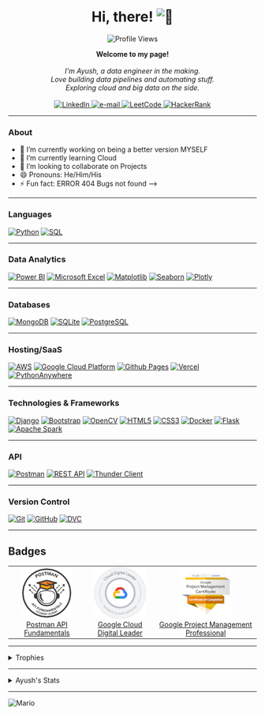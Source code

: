 [//]: ![Mario](https://github.com/AyushB21/AyushB21/assets/117504082/2f746329-909c-4dce-afca-d6290208c3bb)

<h1 align="center">Hi, there! <img src="https://media.giphy.com/media/hvRJCLFzcasrR4ia7z/giphy.gif" width="28px" alt="👋"></h1>
  <p align="center">
      <img src="https://komarev.com/ghpvc/?username=AyushB21&style=flat-square&label=Views" alt="Profile Views" />
  </p>
<p align="center">
    <b>Welcome to my page!</b><br><br>
    <i>
        I'm Ayush, a data engineer in the making.<br>
        Love building data pipelines and automating stuff.<br>
        Exploring cloud and big data on the side.<br>
    </i><br>
    <a href="https://www.linkedin.com/in/ayushb5/">
        <img src="https://img.shields.io/badge/linkedin-%230077B5.svg?style=for-the-badge&logo=linkedin&logoColor=white" alt="LinkedIn">
    </a>
    <a href="mailto:ayushbh0612@gmail.com">
        <img src="https://img.shields.io/badge/Gmail-D14836?style=for-the-badge&logo=gmail&logoColor=white" alt="e-mail">
    </a>
<!--     <a href="https://www.kaggle.com/ayushbh0612/">
        <img src="https://img.shields.io/badge/Kaggle-035a7d?style=for-the-badge&logo=kaggle&logoColor=white" alt="Kaggle"> -->
    <a href="https://leetcode.com/ayushbh0612/">
        <img src="https://img.shields.io/badge/LeetCode-000000?style=for-the-badge&logo=LeetCode&logoColor=#d16c06" alt="LeetCode">
    </a>
    <a href="https://www.hackerrank.com/ayushbh0612?hr_r=1/">
        <img src="https://img.shields.io/badge/-Hackerrank-2EC866?style=for-the-badge&logo=HackerRank&logoColor=white" alt="HackerRank">
    </a>
<!--     <a href="https://www.codechef.com/users/ayushb_05">
        <img src="https://img.shields.io/badge/CodeChef-%23964B00.svg?style=for-the-badge&logo=CodeChef&logoColor=white" alt="CodeChef">
    </a> -->
</p>

---
### About
- 🔭 I’m currently working on being a better version MYSELF
- 🌱 I’m currently learning Cloud
- 👯 I’m looking to collaborate on Projects 
- 😄 Pronouns: He/Him/His
- ⚡ Fun fact: ERROR 404 Bugs not found
-->

---

### Languages
[![Python](https://img.shields.io/badge/python-black?style=for-the-badge&logo=python)](https://www.python.org/)
[![SQL](https://img.shields.io/badge/SQL-black?style=for-the-badge&logo=mysql)](https://dev.mysql.com/doc/)

---

### Data Analytics
[![Power BI](https://img.shields.io/badge/Power%20BI-black?style=for-the-badge&logo=powerbi)](https://powerbi.microsoft.com/)
[![Microsoft Excel](https://img.shields.io/badge/Microsoft%20Excel-217346?style=for-the-badge&logo=microsoftexcel&logoColor=white)](https://www.microsoft.com/en-us/microsoft-365/excel)
[![Matplotlib](https://img.shields.io/badge/Matplotlib-%23ffffff.svg?style=for-the-badge&logo=Matplotlib&logoColor=black)](https://matplotlib.org/)
[![Seaborn](https://img.shields.io/badge/Seaborn-%2300599C.svg?style=for-the-badge&logo=Seaborn&logoColor=white)](https://seaborn.pydata.org/)
[![Plotly](https://img.shields.io/badge/Plotly-%233B4D98.svg?style=for-the-badge&logo=plotly&logoColor=white)](https://plotly.com/)

---

### Databases
[![MongoDB](https://img.shields.io/badge/MongoDB-%234ea94b.svg?style=for-the-badge&logo=mongodb&logoColor=white)](https://www.mongodb.com/)
[![SQLite](https://img.shields.io/badge/SQLite-%23003B57.svg?style=for-the-badge&logo=sqlite&logoColor=white)](https://www.sqlite.org/index.html)
[![PostgreSQL](https://img.shields.io/badge/PostgreSQL-336791?style=for-the-badge&logo=postgresql&logoColor=white)](https://www.postgresql.org/)

---

### Hosting/SaaS
[![AWS](https://img.shields.io/badge/AWS-%23FF9900.svg?style=for-the-badge&logo=amazon-aws&logoColor=white)](https://aws.amazon.com/)
[![Google Cloud Platform](https://img.shields.io/badge/Google%20Cloud-%234285F4.svg?style=for-the-badge&logo=google-cloud&logoColor=white)](https://cloud.google.com/)
[![Github Pages](https://img.shields.io/badge/github%20pages-121013?style=for-the-badge&logo=github&logoColor=white)](https://pages.github.com/)
[![Vercel](https://img.shields.io/badge/vercel-000000?style=for-the-badge&logo=vercel&logoColor=white)](https://vercel.com/)
[![PythonAnywhere](https://img.shields.io/badge/pythonanywhere-3776AB?style=for-the-badge&logo=pythonanywhere&logoColor=white)](https://www.pythonanywhere.com/)

---

### Technologies & Frameworks
[![Django](https://img.shields.io/badge/django-black?style=for-the-badge&logo=django)](https://www.djangoproject.com/)
[![Bootstrap](https://img.shields.io/badge/bootstrap-%238511FA.svg?style=for-the-badge&logo=bootstrap&logoColor=white)](https://getbootstrap.com/)
[![OpenCV](https://img.shields.io/badge/opencv-%23white.svg?style=for-the-badge&logo=opencv&logoColor=white)](https://opencv.org/)
[![HTML5](https://img.shields.io/badge/html5-black?style=for-the-badge&logo=html5)](https://developer.mozilla.org/en-US/docs/Web/Guide/HTML/HTML5)
[![CSS3](https://img.shields.io/badge/css3-black?style=for-the-badge&logo=css3)](https://developer.mozilla.org/en-US/docs/Web/CSS/CSS3)
[![Docker](https://img.shields.io/badge/docker-black?style=for-the-badge&logo=docker)](https://www.docker.com/)
[![Flask](https://img.shields.io/badge/flask-black?style=for-the-badge&logo=flask)](https://flask.palletsprojects.com/)
[![Apache Spark](https://img.shields.io/badge/Apache%20Spark-%23E25A1C.svg?style=for-the-badge&logo=Apache-Spark&logoColor=white)](https://spark.apache.org/)

---

### API
[![Postman](https://img.shields.io/badge/Postman-black?style=for-the-badge&logo=postman)](https://www.postman.com/)
[![REST API](https://img.shields.io/badge/REST%20API-black?style=for-the-badge&logo=rest)](https://restfulapi.net/)
[![Thunder Client](https://img.shields.io/badge/Thunder%20Client-black?style=for-the-badge&logo=thunder-client)](https://www.thunderclient.com/)

---

### Version Control
[![Git](https://img.shields.io/badge/Git-%23F05032.svg?style=for-the-badge&logo=git&logoColor=white)](https://git-scm.com/)
[![GitHub](https://img.shields.io/badge/GitHub-%23181717.svg?style=for-the-badge&logo=github&logoColor=white)](https://github.com/)
[![DVC](https://img.shields.io/badge/DVC-%23020029.svg?style=for-the-badge&logo=dvc&logoColor=white)](https://dvc.org/)

---

## Badges

<div align="left">
  <table>
    <tr>
      <td align="center">
        <img src="https://github.com/AyushB21/AyushB21/blob/main/Postman%20-%20Postman%20API%20Fundamentals%20Student%20Expert%20-%202024-08-26.png" width="104" height="104" alt="Postman API Fundamentals">
        <br>
        <a href="https://api.badgr.io/public/assertions/JbjZpNIFSUOd18ND5WRnxA?identity__email=ayushbh0612%40gmail.com">Postman API Fundamentals</a>
      </td>
      <td align="center">
        <img src="https://github.com/AyushB21/AyushB21/blob/main/cloud-digital-leader-certification.png" width="104" height="104" alt="Google Cloud Digital Leader">
        <br>
        <a href="https://www.credly.com/badges/60e9120f-42d5-4789-9470-0b16991722e4/public_url">Google Cloud Digital Leader</a>
      </td>
      <td align="center">
        <img src="https://github.com/AyushB21/AyushB21/blob/main/google-project-management-professional-certificate.2.png" width="104" height="104" alt="Google Project Management Professional">
        <br>
        <a href="https://www.credly.com/badges/6ee0335e-6323-4d8a-9456-533d1e9d2854/public_url">Google Project Management Professional</a>
      </td>
    </tr>
  </table>
</div>


---

<details>
  <summary>Trophies</summary>
  <div align="center">
    <img src="https://github-profile-trophy.vercel.app/?username=AyushB21&theme=darkhub&no-frame=true&no-bg=true)](https://github.com/ryo-ma/github-profile-trophy"/>
  </div>
</details>


---
<details>
  <summary>Ayush's Stats</summary> 
  <p align="center">
    <img src="https://denvercoder1-github-readme-stats.vercel.app/api?username=AyushB21&show_icons=true&count_private=true&theme=radical" alt="GitHub Stats" />
  </p>
  <p align="center">
    <img src="https://github-readme-stats.vercel.app/api/top-langs/?username=AyushB21&layout=compact&langs_count=8&theme=algolia&hide_border=true" alt="Top Languages" />
    <img src="https://github-readme-streak-stats.herokuapp.com/?user=AyushB21&theme=algolia&hide_border=true" alt="GitHub Streak" />
    
  </p>
  

  <p align="center">
    <a href="https://github.com/AyushB21">
      <img src="https://github-profile-summary-cards.vercel.app/api/cards/profile-details?username=AyushB21&theme=radical" alt="Ayush's Contributions"/>
    </a>
  </p>
</details>

---

![Mario](https://github.com/AyushB21/AyushB21/assets/117504082/2f746329-909c-4dce-afca-d6290208c3bb)



